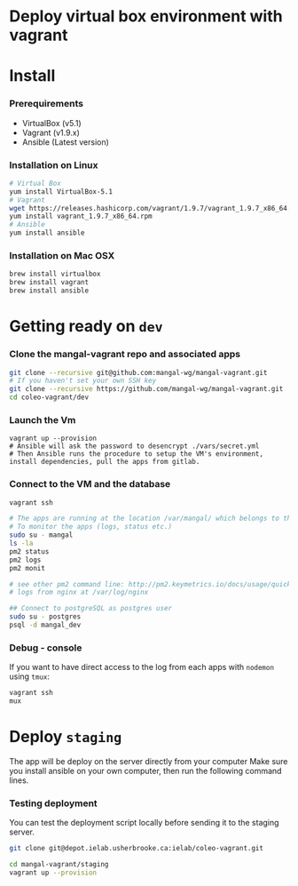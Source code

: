 # Deploy virtual box environment with vagrant

# Install

### Prerequirements

- VirtualBox (v5.1)
- Vagrant (v1.9.x)
- Ansible (Latest version)

### Installation on Linux

```bash
# Virtual Box
yum install VirtualBox-5.1
# Vagrant
wget https://releases.hashicorp.com/vagrant/1.9.7/vagrant_1.9.7_x86_64.rpm?_ga=2.84851217.96389612.1501508263-357158161.1501087142
yum install vagrant_1.9.7_x86_64.rpm
# Ansible
yum install ansible
```

### Installation on Mac OSX

```bash
brew install virtualbox
brew install vagrant
brew install ansible
```

# Getting ready on `dev`

### Clone the mangal-vagrant repo and associated apps

```bash
git clone --recursive git@github.com:mangal-wg/mangal-vagrant.git
# If you haven't set your own SSH key
git clone --recursive https://github.com/mangal-wg/mangal-vagrant.git
cd coleo-vagrant/dev
```


### Launch the Vm

```
vagrant up --provision
# Ansible will ask the password to desencrypt ./vars/secret.yml
# Then Ansible runs the procedure to setup the VM's environment, install dependencies, pull the apps from gitlab.
```


### Connect to the VM and the database

```bash
vagrant ssh

# The apps are running at the location /var/mangal/ which belongs to the user: mangal
# To monitor the apps (logs, status etc.)
sudo su - mangal
ls -la
pm2 status
pm2 logs
pm2 monit

# see other pm2 command line: http://pm2.keymetrics.io/docs/usage/quick-start/#cheat-sheet
# logs from nginx at /var/log/nginx

## Connect to postgreSQL as postgres user
sudo su - postgres
psql -d mangal_dev
```

### Debug - console

If you want to have direct access to the log from each apps with `nodemon` using `tmux`:

```bash
vagrant ssh
mux
```

# Deploy `staging`

The app will be deploy on the server directly from your computer
Make sure you install ansible on your own computer, then run the following command lines.



### Testing deployment

You can test the deployment script locally before sending it to the staging server.

```bash
git clone git@depot.ielab.usherbrooke.ca:ielab/coleo-vagrant.git

cd mangal-vagrant/staging
vagrant up --provision
```
